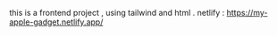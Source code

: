 this is a frontend project , using tailwind and html . 
netlify : https://my-apple-gadget.netlify.app/
